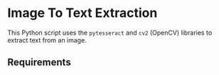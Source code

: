 # Image To Text Extraction

This Python script uses the `pytesseract` and `cv2` (OpenCV) libraries to extract text from an image.

## Requirements
